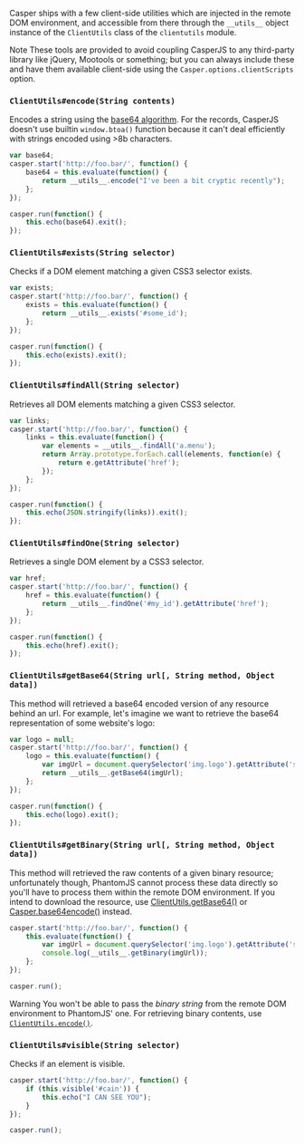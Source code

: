 Casper ships with a few client-side utilities which are injected in the
remote DOM environment, and accessible from there through the
`__utils__` object instance of the `ClientUtils` class of the
`clientutils` module.

<span class="label label-info">Note</span> These tools are provided to avoid
coupling CasperJS to any third-party library like jQuery, Mootools or
something; but you can always include these and have them available client-side
using the `Casper.options.clientScripts` option.

<h3  id="phantom_Casper_ClientUtils_encode"><code>ClientUtils#encode(String contents)</code></h3>

Encodes a string using the [base64
algorithm](http://en.wikipedia.org/wiki/Base64). For the records,
CasperJS doesn't use builtin `window.btoa()` function because it can't
deal efficiently with strings encoded using \>8b characters.

```javascript
var base64;
casper.start('http://foo.bar/', function() {
    base64 = this.evaluate(function() {
        return __utils__.encode("I've been a bit cryptic recently");
    };
});

casper.run(function() {
    this.echo(base64).exit();
});
```

<h3  id="phantom_Casper_ClientUtils_exists"><code>ClientUtils#exists(String selector)</code></h3>

Checks if a DOM element matching a given CSS3 selector exists.

```javascript
var exists;
casper.start('http://foo.bar/', function() {
    exists = this.evaluate(function() {
        return __utils__.exists('#some_id');
    };
});

casper.run(function() {
    this.echo(exists).exit();
});
```

<h3  id="phantom_Casper_ClientUtils_findAll"><code>ClientUtils#findAll(String selector)</code></h3>

Retrieves all DOM elements matching a given CSS3 selector.

```javascript
var links;
casper.start('http://foo.bar/', function() {
    links = this.evaluate(function() {
        var elements = __utils__.findAll('a.menu');
        return Array.prototype.forEach.call(elements, function(e) {
            return e.getAttribute('href');
        });
    };
});

casper.run(function() {
    this.echo(JSON.stringify(links)).exit();
});
```

<h3  id="phantom_Casper_ClientUtils_findOne"><code>ClientUtils#findOne(String selector)</code></h3>

Retrieves a single DOM element by a CSS3 selector.

```javascript
var href;
casper.start('http://foo.bar/', function() {
    href = this.evaluate(function() {
        return __utils__.findOne('#my_id').getAttribute('href');
    };
});

casper.run(function() {
    this.echo(href).exit();
});
```

<h3  id="phantom_Casper_ClientUtils_getBase64"><code>ClientUtils#getBase64(String url[, String method, Object data])</code></h3>

This method will retrieved a base64 encoded version of any resource
behind an url. For example, let's imagine we want to retrieve the base64
representation of some website's logo:

```javascript
var logo = null;
casper.start('http://foo.bar/', function() {
    logo = this.evaluate(function() {
        var imgUrl = document.querySelector('img.logo').getAttribute('src');
        return __utils__.getBase64(imgUrl);
    };
});

casper.run(function() {
    this.echo(logo).exit();
});
```

<h3  id="phantom_Casper_ClientUtils_getBinary"><code>ClientUtils#getBinary(String url[, String method, Object data])</code></h3>

This method will retrieved the raw contents of a given binary resource;
unfortunately though, PhantomJS cannot process these data directly so
you'll have to process them within the remote DOM environment. If you
intend to download the resource, use
[ClientUtils.getBase64()](#phantom_Casper_ClientUtils_getBase64) or
[Casper.base64encode()](#phantom_Casper_base64encode) instead.

```javascript
casper.start('http://foo.bar/', function() {
    this.evaluate(function() {
        var imgUrl = document.querySelector('img.logo').getAttribute('src');
        console.log(__utils__.getBinary(imgUrl));
    };
});

casper.run();
```

<span class="label label-warning">Warning</span> You won't be able to pass the *binary string* from the remote
DOM environment to PhantomJS' one. For retrieving binary contents, use
[`ClientUtils.encode()`](#phantom_Casper_ClientUtils_encode).

<h3  id="phantom_Casper_ClientUtils_visible"><code>ClientUtils#visible(String selector)</code></h3>

Checks if an element is visible.

```javascript
casper.start('http://foo.bar/', function() {
    if (this.visible('#cain')) {
        this.echo("I CAN SEE YOU");
    }
});

casper.run();
```
